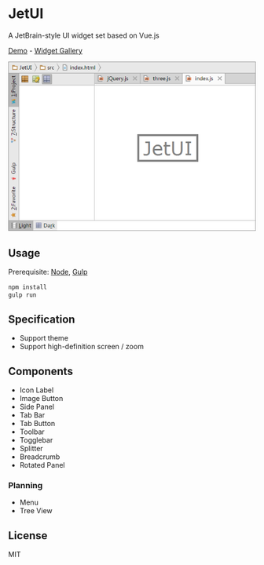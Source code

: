 # JetUI

A JetBrain-style UI widget set based on Vue.js

[Demo](http://jarvisniu.com/JetUI/ide.html) -
[Widget Gallery](http://jarvisniu.com/JetUI/)

[![](screenshot.png)](http://jarvisniu.com/JetUI/ide.html)


## Usage

Prerequisite: [Node](https://nodejs.org/), [Gulp](http://gulpjs.com/)

```
npm install
gulp run
```

## Specification

- Support theme
- Support high-definition screen / zoom

## Components

- Icon Label
- Image Button
- Side Panel
- Tab Bar
- Tab Button
- Toolbar
- Togglebar
- Splitter
- Breadcrumb
- Rotated Panel

### Planning

- Menu
- Tree View

## License

MIT
